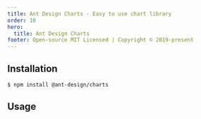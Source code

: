 ```yaml
---
title: Ant Design Charts - Easy to use chart library
order: 10
hero:
  title: Ant Design Charts
footer: Open-source MIT Licensed | Copyright © 2019-present
---
```


## Installation

```bash
$ npm install @ant-design/charts
```

## Usage

<code src="./demos/flowchart.tsx" />
